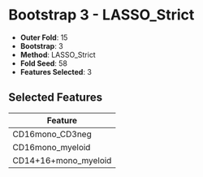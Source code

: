 # Bootstrap 3 - LASSO_Strict

- **Outer Fold**: 15
- **Bootstrap**: 3
- **Method**: LASSO_Strict
- **Fold Seed**: 58
- **Features Selected**: 3

## Selected Features

| Feature |
|---------|
| CD16mono_CD3neg |
| CD16mono_myeloid |
| CD14+16+mono_myeloid |
